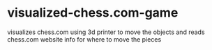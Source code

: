 # visualized-chess.com-game
visualizes chess.com using 3d printer to move the objects and reads chess.com website info for where to move the pieces
